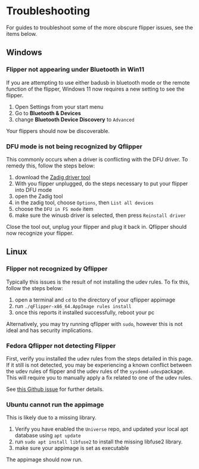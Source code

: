 # Troubleshooting
For guides to troubleshoot some of the more obscure flipper issues, see the items below.


## Windows

### Flipper not appearing under Bluetooth in Win11
If you are attempting to use either badusb in bluetooth mode or the remote function of the flipper, Windows 11 now requires a new setting to see the flipper. 

1. Open Settings from your start menu
1. Go to **Bluetooth & Devices**
1. change **Bluetooth Device Discovery** to `Advanced`

Your flippers should now be discoverable. 

### DFU mode is not being recognized by Qflipper
This commonly occurs when a driver is conflicting with the DFU driver.
To remedy this, follow the steps below:

1. download the [Zadig driver tool](https://github.com/pbatard/libwdi/releases/)
1. With you flipper unplugged, do the steps necessary to put your flipper into DFU mode
1. open the Zadig tool
1. in the zadig tool, choose `Options`, then `List all devices`
1. choose the `DFU in FS mode` item
1. make sure the winusb driver is selected, then press `Reinstall driver`

Close the tool out, unplug your flipper and plug it back in. Qflipper should now recognize your flipper.

## Linux

### Flipper not recognized by Qflipper
Typically this issues is the result of not installing the udev rules. To fix this, follow the steps below:

1. open a terminal and `cd` to the directory of your qflipper appimage
1. run `./qFlipper-x86_64.AppImage rules install `
1. once this reports it installed successfully, reboot your pc

Alternatively, you may try running qflipper with `sudo`, however this is not ideal and has security implications. 

### Fedora Qflipper not detecting Flipper
First, verify you installed the udev rules from the steps detailed in this page.
If it still is not detected, you may be experiencing a known conflict between the udev rules of flipper and the udev rules of the `sysdemd-udev`package.
This will require you to manually apply a fix related to one of the udev rules.

See [this Github issue](https://github.com/flipperdevices/qFlipper/issues/154#issuecomment-1371038376) for further details. 

### Ubuntu cannot run the appimage
This is likely due to a missing library. 

1. Verify you have enabled the `Universe` repo, and updated your local apt database using `apt update` 
1. run `sudo apt install libfuse2` to install the missing libfuse2 library. 
1. make sure your appimage is set as executable

The appimage should now run. 
